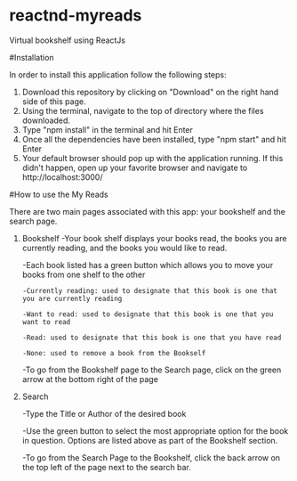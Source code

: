 # reactnd-myreads
Virtual bookshelf using ReactJs

#Installation

In order to install this application follow the following steps:

1. Download this repository by clicking on "Download" on the right hand side of this page.
2. Using the terminal, navigate to the top of directory where the files downloaded.
3. Type "npm install" in the terminal and hit Enter
4. Once all the dependencies have been installed, type "npm start" and hit Enter
5. Your default browser should pop up with the application running. If this didn't happen, open up your favorite browser and navigate to http://localhost:3000/ 


#How to use the My Reads

There are two main pages associated with this app: your bookshelf and the search page.

1. Bookshelf
   -Your book shelf displays your books read, the books you are currently reading, and the books you would like to read.
   
   -Each book listed has a green button which allows you to move your books from one shelf to the other
   
       -Currently reading: used to designate that this book is one that you are currently reading
      
       -Want to read: used to designate that this book is one that you want to read
      
       -Read: used to designate that this book is one that you have read
      
       -None: used to remove a book from the Bookself
      
   -To go from the Bookshelf page to the Search page, click on the green arrow at the bottom right of the page
    
   
2. Search

   -Type the Title or Author of the desired book
   
   -Use the green button to select the most appropriate option for the book in question. Options are listed above as part of        the Bookshelf section.
   
   -To go from the Search Page to the Bookshelf, click the back arrow on the top left of the page next to the search bar.   
   
   

